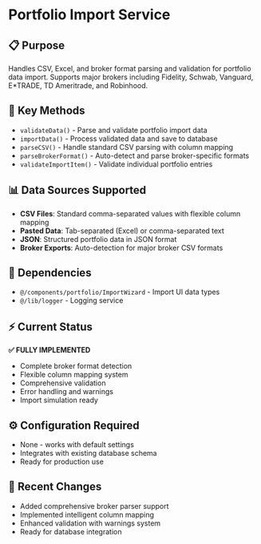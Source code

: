 # Portfolio Import Service

## 📋 Purpose
Handles CSV, Excel, and broker format parsing and validation for portfolio data import. Supports major brokers including Fidelity, Schwab, Vanguard, E*TRADE, TD Ameritrade, and Robinhood.

## 🔧 Key Methods
- `validateData()` - Parse and validate portfolio import data
- `importData()` - Process validated data and save to database
- `parseCSV()` - Handle standard CSV parsing with column mapping
- `parseBrokerFormat()` - Auto-detect and parse broker-specific formats
- `validateImportItem()` - Validate individual portfolio entries

## 📊 Data Sources Supported
- **CSV Files**: Standard comma-separated values with flexible column mapping
- **Pasted Data**: Tab-separated (Excel) or comma-separated text
- **JSON**: Structured portfolio data in JSON format
- **Broker Exports**: Auto-detection for major broker CSV formats

## 🔗 Dependencies
- `@/components/portfolio/ImportWizard` - Import UI data types
- `@/lib/logger` - Logging service

## ⚡ Current Status
**✅ FULLY IMPLEMENTED**
- Complete broker format detection
- Flexible column mapping system
- Comprehensive validation
- Error handling and warnings
- Import simulation ready

## ⚙️ Configuration Required
- None - works with default settings
- Integrates with existing database schema
- Ready for production use

## 📝 Recent Changes
- Added comprehensive broker parser support
- Implemented intelligent column mapping
- Enhanced validation with warnings system
- Ready for database integration